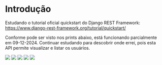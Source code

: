 # Introdução

Estudando o tutorial oficial quickstart do Django REST Framework:
https://www.django-rest-framework.org/tutorial/quickstart/

Conforme pode ser visto nos prints abaixo, está funcionando parcialmente em 09-12-2024.
Continuar estudando para descobrir onde errei, pois esta API permite visualizar e listar os usuários. 

<img src="/study_images/Executando o tutorial quickstart do Django REST Framework - 1 de 5.png">
<img src="/study_images/Executando o tutorial quickstart do Django REST Framework - 2 de 5.png">
<img src="/study_images/Executando o tutorial quickstart do Django REST Framework - 3 de 5.png">
<img src="/study_images/Executando o tutorial quickstart do Django REST Framework - 4 de 5.png">
<img src="/study_images/Executando o tutorial quickstart do Django REST Framework - 5 de 5.png">

